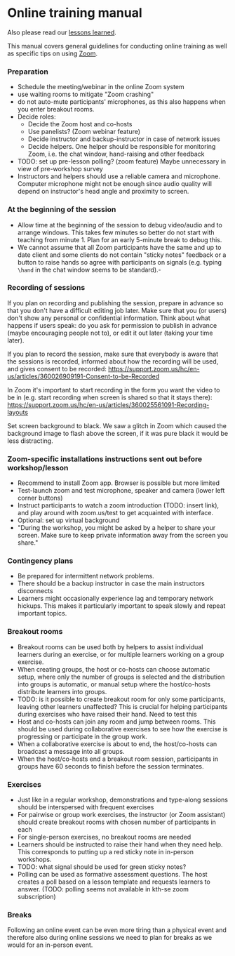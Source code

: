 # Online training manual

Also please read our [lessons learned](https://coderefinery.org/blog/2020/04/14/first-online-workshop/).

This manual covers general guidelines for conducting online
training as well as specific tips on using [Zoom](https://zoom.us/).


### Preparation

- Schedule the meeting/webinar in the online Zoom system
- use waiting rooms to mitigate "Zoom crashing"
- do not auto-mute participants' microphones, as this also happens when you enter breakout rooms.
- Decide roles:
  - Decide the Zoom host and co-hosts
  - Use panelists? (Zoom webinar feature)
  - Decide instructor and backup-instructor in case of network issues
  - Decide helpers. One helper should be responsible for monitoring
    Zoom, i.e. the chat window, hand-raising and other feedback
- TODO: set up pre-lesson polling? (zoom feature) Maybe unnecessary in view of pre-workshop survey
- Instructors and helpers should use a reliable camera and microphone.
  Computer microphone might not be enough since audio quality will depend on
  instructor's head angle and proximity to screen.


### At the beginning of the session

- Allow time at the beginning of the session to debug video/audio and to
  arrange windows. This takes few minutes so better do not start with teaching
  from minute 1.  Plan for an early 5-minute break to debug this.
- We cannot assume that all Zoom participants have the same and up to date
  client and some clients do not contain "sticky notes" feedback or a button to
  raise hands so agree with participants on signals (e.g. typing `\hand` in the
  chat window seems to be standard).-


### Recording of sessions

If you plan on recording and publishing the session, prepare in advance so that
you don't have a difficult editing job later.
Make sure that you (or users) don't show any personal or confidential information.
Think about what happens if users speak: do you ask for permission to publish
in advance (maybe encouraging people not to), or edit it out later (taking
your time later).

If you plan to record the session, make sure that everybody is aware that the
sessions is recorded, informed about how the recording will be used, and gives
consent to be recorded:
https://support.zoom.us/hc/en-us/articles/360026909191-Consent-to-be-Recorded

In Zoom it's important to start recording in the form you want the video to be
in (e.g. start recording when screen is shared so that it stays there):
https://support.zoom.us/hc/en-us/articles/360025561091-Recording-layouts

Set screen background to black. We saw a glitch in Zoom which caused the
background image to flash above the screen, if it was pure black it would be
less distracting.


### Zoom-specific installations instructions sent out before workshop/lesson

- Recommend to install Zoom app. Browser is possible but more limited
- Test-launch zoom and test microphone, speaker and camera (lower left corner buttons)
- Instruct participants to watch a zoom introduction (TODO: insert link),
  and play around with zoom.us/test to get acquainted with interface.
- Optional: set up virtual background
- "During the workshop, you might be asked by a helper to share your screen.
  Make sure to keep private information away from the screen you share."


### Contingency plans

- Be prepared for intermittent network problems.
- There should be a backup instructor in case the main
  instructors disconnects
- Learners might occasionally experience lag and temporary
  network hickups. This makes it particularly important to
  speak slowly and repeat important topics.


### Breakout rooms

- Breakout rooms can be used both by helpers to assist individual
  learners during an exercise, or for multiple learners working on
  a group exercise.
- When creating groups, the host or co-hosts can choose automatic setup,
  where only the number of groups is selected and the distribution into
  groups is automatic, or manual setup where the host/co-hosts distribute
  learners into groups.
- TODO: is it possible to create breakout room for only some participants,
  leaving other learners unaffected? This is crucial for helping participants
  during exercises who have raised their hand. Need to test this
- Host and co-hosts can join any room and jump between rooms. This should be
  used during collaborative exercises to see how the exercise is progressing
  or participate in the group work.
- When a collaborative exercise is about to end, the host/co-hosts can
  broadcast a message into all groups.
- When the host/co-hosts end a breakout room session, participants in groups
  have 60 seconds to finish before the session terminates.


### Exercises

- Just like in a regular workshop, demonstrations and type-along sessions
  should be interspersed with frequent exercises
- For pairwise or group work exercises, the instructor (or Zoom assistant)
  should create breakout rooms with chosen number of participants in each
- For single-person exercises, no breakout rooms are needed
- Learners should be instructed to raise their hand when they need help.
  This corresponds to putting up a red sticky note in in-person workshops.
- TODO: what signal should be used for green sticky notes?
- Polling can be used as formative assessment questions. The host creates
  a poll based on a lesson template and requests learners to answer.
  (TODO: polling seems not available in kth-se zoom subscription)


### Breaks

Following an online event can be even more tiring than a physical event and
therefore also during online sessions we need to plan for breaks as we would
for an in-person event.
